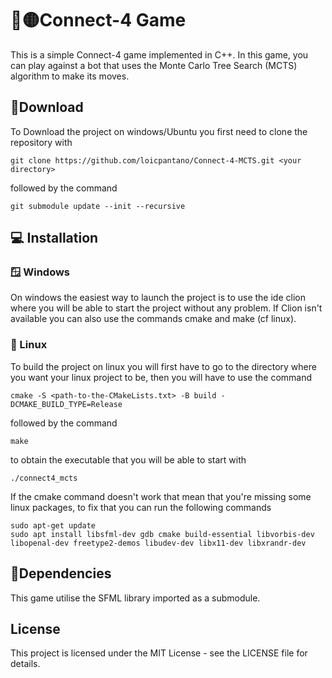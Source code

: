 # 🔴🟡Connect-4 Game
This is a simple Connect-4 game implemented in C++. In this game, you can play against a bot that uses the Monte Carlo Tree Search (MCTS) algorithm to make its moves.

## 🔌Download
To Download the project on windows/Ubuntu you first need to clone the repository with 
```
git clone https://github.com/loicpantano/Connect-4-MCTS.git <your directory>
```
followed by the command 
```
git submodule update --init --recursive
```

## 💻 Installation
### 🪟 Windows
On windows the easiest way to launch the project is to use the ide clion where you will be able to start the project without any problem.
If Clion isn't available you can also use the commands cmake and make (cf linux).

### 🐧 Linux
To build the project on linux you will first have to go to the directory where you want your linux project to be, then you will have to use the command 
```
cmake -S <path-to-the-CMakeLists.txt> -B build -DCMAKE_BUILD_TYPE=Release
``` 
followed by the command
```
make
```
to obtain the executable that you will be able to start with 
```
./connect4_mcts
```
If the cmake command doesn't work that mean that you're missing some linux packages, to fix that you can run the following commands
```
sudo apt-get update
sudo apt install libsfml-dev gdb cmake build-essential libvorbis-dev libopenal-dev freetype2-demos libudev-dev libx11-dev libxrandr-dev
```


## 🌲Dependencies
This game utilise the SFML library imported as a submodule.

## License
This project is licensed under the MIT License - see the LICENSE file for details.
